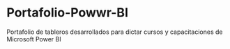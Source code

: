 # Portafolio-Powwr-BI
Portafolio de tableros desarrollados para dictar cursos y capacitaciones de Microsoft Power BI

